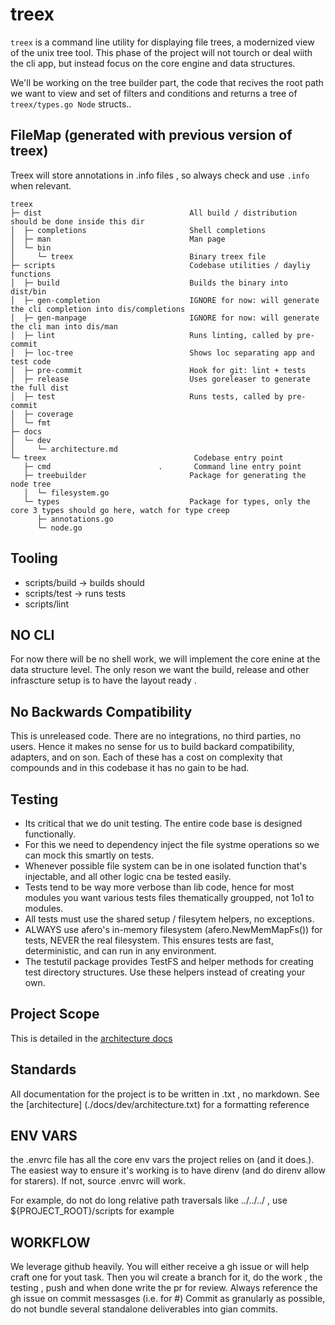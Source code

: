 # treex

`treex` is a command line utility for displaying file trees, a modernized view of the unix tree tool.
This phase of the project will not tourch or deal wiith the cli app, but instead focus on the core engine and data structures.

We'll be working on the tree builder part, the code that recives the root path we want to view and set of filters and conditions and returns a tree of `treex/types.go Node` structs..

## FileMap (generated with previous version of treex)

Treex will store annotations in .info files , so always check and use `.info` when relevant.

```text
treex
├─ dist                                 All build / distribution should be done inside this dir
│  ├─ completions                       Shell completions
│  ├─ man                               Man page
│  └─ bin
│     └─ treex                          Binary treex file
├─ scripts                              Codebase utilities / dayliy functions
│  ├─ build                             Builds the binary into dist/bin
│  ├─ gen-completion                    IGNORE for now: will generate the cli completion into dis/completions
│  ├─ gen-manpage                       IGNORE for now: will generate the cli man into dis/man
│  ├─ lint                              Runs linting, called by pre-commit
│  ├─ loc-tree                          Shows loc separating app and test code
│  ├─ pre-commit                        Hook for git: lint + tests
│  ├─ release                           Uses goreleaser to generate the full dist
│  ├─ test                              Runs tests, called by pre-commit
│  ├─ coverage
│  └─ fmt
├─ docs
│  └─ dev
│     └─ architecture.md
└─ treex                                 Codebase entry point
   ├─ cmd                        .       Command line entry point
   ├─ treebuilder                       Package for generating the node tree
   │  └─ filesystem.go
   └─ types                             Package for types, only the core 3 types should go here, watch for type creep
      ├─ annotations.go
      └─ node.go
```

## Tooling

- scripts/build -> builds should
- scripts/test -> runs tests
- scripts/lint

## NO CLI

  For now there will be no shell work, we will implement the core enine at the data structure level.
  The only reson we want the build, release and other infrascture setup is to have the layout ready .

## No Backwards Compatibility

  This is unreleased code. There are no integrations, no third parties, no users. Hence it makes no sense for us to build backard compatibility, adapters, and on son. Each of these has a cost on complexity that compounds and in this codebase it has no gain to be had.

## Testing

- Its critical that we do unit testing. The entire code base is designed functionally.
- For this we need to dependency inject the file systme operations so we can mock this smartly on tests.
- Whenever possible file system can be in one isolated function that's injectable, and all other logic cna be tested easily.
- Tests tend to be way more verbose than lib code, hence for most modules you want various tests files thematically groupped, not 1o1 to modules.
- All tests must use the shared setup / filesytem helpers, no exceptions.
- ALWAYS use afero's in-memory filesystem (afero.NewMemMapFs()) for tests, NEVER the real filesystem. This ensures tests are fast, deterministic, and can run in any environment.
- The testutil package provides TestFS and helper methods for creating test directory structures. Use these helpers instead of creating your own.

## Project Scope

  This is detailed in the [architecture docs](./docs/dev/architecture.txt)

## Standards

  All documentation for the project is to be written in .txt , no markdown. See the [architecture] (./docs/dev/architecture.txt) for a formatting reference

## ENV VARS

  the .envrc file has all the core env vars the project relies on (and it does.). The easiest way to ensure it's working is to have direnv (and do direnv allow for starers). If not, source .envrc will work.

  For example, do not do long relative path traversals like ../../../ , use ${PROJECT_ROOT}/scripts for example

## WORKFLOW

We leverage github heavily. You will either receive a gh issue or will help craft one for yout task.
Then you wil create a branch for it, do the work , the testing , push and when done write the pr for review.
Always reference the gh issue on commit messasges (i.e. for #<issue>)
Commit as granularly as possible, do not bundle several standalone deliverables into gian commits.
